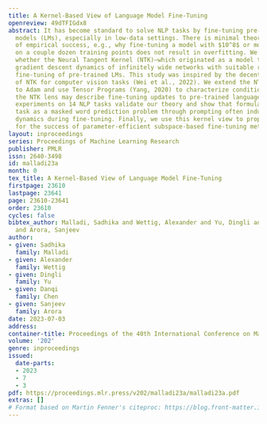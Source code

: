 ```yaml
---
title: A Kernel-Based View of Language Model Fine-Tuning
openreview: 49dTFIGdx8
abstract: It has become standard to solve NLP tasks by fine-tuning pre-trained language
  models (LMs), especially in low-data settings. There is minimal theoretical understanding
  of empirical success, e.g., why fine-tuning a model with $10^8$ or more parameters
  on a couple dozen training points does not result in overfitting. We investigate
  whether the Neural Tangent Kernel (NTK)—which originated as a model to study the
  gradient descent dynamics of infinitely wide networks with suitable random initialization—describes
  fine-tuning of pre-trained LMs. This study was inspired by the decent performance
  of NTK for computer vision tasks (Wei et al., 2022). We extend the NTK formalism
  to Adam and use Tensor Programs (Yang, 2020) to characterize conditions under which
  the NTK lens may describe fine-tuning updates to pre-trained language models. Extensive
  experiments on 14 NLP tasks validate our theory and show that formulating the downstream
  task as a masked word prediction problem through prompting often induces kernel-based
  dynamics during fine-tuning. Finally, we use this kernel view to propose an explanation
  for the success of parameter-efficient subspace-based fine-tuning methods.
layout: inproceedings
series: Proceedings of Machine Learning Research
publisher: PMLR
issn: 2640-3498
id: malladi23a
month: 0
tex_title: A Kernel-Based View of Language Model Fine-Tuning
firstpage: 23610
lastpage: 23641
page: 23610-23641
order: 23610
cycles: false
bibtex_author: Malladi, Sadhika and Wettig, Alexander and Yu, Dingli and Chen, Danqi
  and Arora, Sanjeev
author:
- given: Sadhika
  family: Malladi
- given: Alexander
  family: Wettig
- given: Dingli
  family: Yu
- given: Danqi
  family: Chen
- given: Sanjeev
  family: Arora
date: 2023-07-03
address: 
container-title: Proceedings of the 40th International Conference on Machine Learning
volume: '202'
genre: inproceedings
issued:
  date-parts:
  - 2023
  - 7
  - 3
pdf: https://proceedings.mlr.press/v202/malladi23a/malladi23a.pdf
extras: []
# Format based on Martin Fenner's citeproc: https://blog.front-matter.io/posts/citeproc-yaml-for-bibliographies/
---
```

